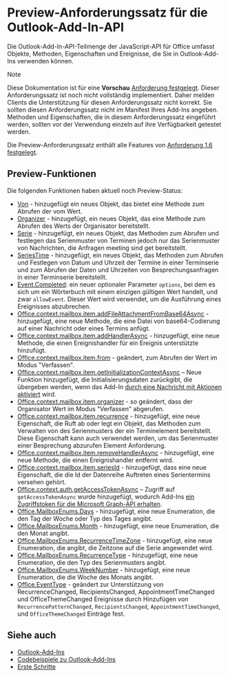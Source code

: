 # <a name="outlook-add-in-api-preview-requirement-set"></a>Preview-Anforderungssatz für die Outlook-Add-In-API

Die Outlook-Add-In-API-Teilmenge der JavaScript-API für Office umfasst Objekte, Methoden, Eigenschaften und Ereignisse, die Sie in Outlook-Add-Ins verwenden können.

> [!NOTE]
> Diese Dokumentation ist für eine **Vorschau** [Anforderung festgelegt](/javascript/office/requirement-sets/outlook-api-requirement-sets). Dieser Anforderungssatz ist noch nicht vollständig implementiert. Daher melden Clients die Unterstützung für diesen Anforderungssatz nicht korrekt. Sie sollten diesen Anforderungssatz nicht im Manifest Ihres Add-Ins angeben. Methoden und Eigenschaften, die in diesem Anforderungssatz eingeführt werden, sollten vor der Verwendung einzeln auf ihre Verfügbarkeit getestet werden.

Die Preview-Anforderungssatz enthält alle Features von [Anforderung 1.6 festgelegt](../requirement-set-1.6/outlook-requirement-set-1.6.md).

## <a name="features-in-preview"></a>Preview-Funktionen

Die folgenden Funktionen haben aktuell noch Preview-Status:

- [Von](/javascript/api/outlook/office.from) - hinzugefügt ein neues Objekt, das bietet eine Methode zum Abrufen der vom Wert.
- [Organizer](/javascript/api/outlook/office.organizer) - hinzugefügt, ein neues Objekt, das eine Methode zum Abrufen des Werts der Organisator bereitstellt.
- [Serie](/javascript/api/outlook/office.recurrence) - hinzugefügt, ein neues Objekt, das Methoden zum Abrufen und festlegen das Serienmuster von Terminen jedoch nur das Serienmuster von Nachrichten, die Anfragen meeting sind get bereitstellt.
- [SeriesTime](/javascript/api/outlook/office.seriestime) - hinzugefügt, ein neues Objekt, das Methoden zum Abrufen und Festlegen von Datum und Uhrzeit der Termine in einer Terminserie und zum Abrufen der Daten und Uhrzeiten von Besprechungsanfragen in einer Terminserie bereitstellt.
- [Event.Completed](/javascript/api/office/office.addincommands.event#completed-options-): ein neuer optionaler Parameter `options`, bei dem es sich um ein Wörterbuch mit einem einzigen gültigen Wert handelt, und zwar `allowEvent`. Dieser Wert wird verwendet, um die Ausführung eines Ereignisses abzubrechen.
- [Office.context.mailbox.item.addFileAttachmentFromBase64Async](office.context.mailbox.item.md#addfileattachmentfrombase64asyncbase64file-attachmentname-options-callback) - hinzugefügt, eine neue Methode, die eine Datei von base64-Codierung auf einer Nachricht oder eines Termins anfügt.
- [Office.context.mailbox.item.addHandlerAsync](office.context.mailbox.item.md#addhandlerasynceventtype-handler-options-callback) - hinzugefügt, eine neue Methode, die einen Ereignishandler für ein Ereignis unterstützte hinzufügt.
- [Office.context.mailbox.item.from](office.context.mailbox.item.md#from-emailaddressdetailsjavascriptapioutlookofficeemailaddressdetailsfromjavascriptapioutlookofficefrom) - geändert, zum Abrufen der Wert im Modus "Verfassen".
- [Office.context.mailbox.item.getInitializationContextAsync](office.context.mailbox.item.md#getinitializationcontextasyncoptions-callback) – Neue Funktion hinzugefügt, die Initialisierungsdaten zurückgibt, die übergeben werden, wenn das Add-In [durch eine Nachricht mit Aktionen aktiviert](https://docs.microsoft.com/outlook/actionable-messages/invoke-add-in-from-actionable-message) wird.
- [Office.context.mailbox.item.organizer](office.context.mailbox.item.md#organizer-emailaddressdetailsjavascriptapioutlookofficeemailaddressdetailsorganizerjavascriptapioutlookofficeorganizer) - so geändert, dass der Organisator Wert im Modus "Verfassen" abgerufen.
- [Office.context.mailbox.item.recurrence](office.context.mailbox.item.md#nullable-recurrence-recurrencejavascriptapioutlookofficerecurrence) - hinzugefügt, eine neue Eigenschaft, die Ruft ab oder legt ein Objekt, das Methoden zum Verwalten von des Serienmusters der ein Terminelement bereitstellt. Diese Eigenschaft kann auch verwendet werden, um das Serienmuster einer Besprechung abzurufen Element Anforderung.
- [Office.context.mailbox.item.removeHandlerAsync](office.context.mailbox.item.md#removehandlerasynceventtype-handler-options-callback) - hinzugefügt, eine neue Methode, die einen Ereignishandler entfernt wird.
- [Office.context.mailbox.item.seriesId](office.context.mailbox.item.md#nullable-seriesid-string) - hinzugefügt, dass eine neue Eigenschaft, die die Id der Datenreihe Auftreten eines Serientermins versehen gehört.
- [Office.context.auth.getAccessTokenAsync](https://docs.microsoft.com/office/dev/add-ins/develop/sso-in-office-add-ins#sso-api-reference) – Zugriff auf `getAccessTokenAsync` wurde hinzugefügt, wodurch Add-Ins [ein Zugriffstoken für die Microsoft Graph-API erhalten](https://docs.microsoft.com/outlook/add-ins/authenticate-a-user-with-an-sso-token).
- [Office.MailboxEnums.Days](/javascript/api/outlook/office.mailboxenums.days) - hinzugefügt, eine neue Enumeration, die den Tag der Woche oder Typ des Tages angibt.
- [Office.MailboxEnums.Month](/javascript/api/outlook/office.mailboxenums.month) - hinzugefügt, eine neue Enumeration, die den Monat angibt.
- [Office.MailboxEnums.RecurrenceTimeZone](/javascript/api/outlook/office.mailboxenums.recurrencetimezone) - hinzugefügt, eine neue Enumeration, die angibt, die Zeitzone auf die Serie angewendet wird.
- [Office.MailboxEnums.RecurrenceType](/javascript/api/outlook/office.mailboxenums.recurrencetype) - hinzugefügt, eine neue Enumeration, die den Typ des Serienmusters angibt.
- [Office.MailboxEnums.WeekNumber](/javascript/api/outlook/office.mailboxenums.weeknumber) - hinzugefügt, eine neue Enumeration, die die Woche des Monats angibt.
- [Office.EventType](/javascript/api/office/office.eventtype) - geändert zur Unterstützung von RecurrenceChanged, RecipientsChanged, AppointmentTimeChanged und OfficeThemeChanged Ereignisse durch Hinzufügen von `RecurrencePatternChanged`, `RecipientsChanged`, `AppointmentTimeChanged`, und `OfficeThemeChanged` Einträge fest.

## <a name="see-also"></a>Siehe auch

- [Outlook-Add-Ins](https://docs.microsoft.com/outlook/add-ins/)
- [Codebeispiele zu Outlook-Add-Ins](https://developer.microsoft.com/outlook/gallery/?filterBy=Outlook,Samples,Add-ins)
- [Erste Schritte](https://docs.microsoft.com/outlook/add-ins/quick-start)